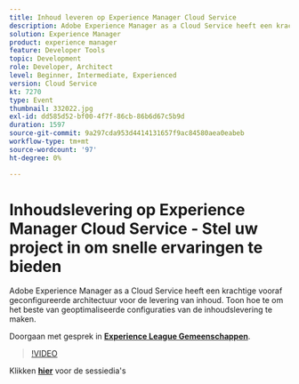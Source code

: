 ```yaml
---
title: Inhoud leveren op Experience Manager Cloud Service
description: Adobe Experience Manager as a Cloud Service heeft een krachtige vooraf geconfigureerde architectuur voor de levering van inhoud. Toon hoe te om het beste van geoptimaliseerde configuraties van de inhoudslevering te maken. Deze sessie is afgeleverd als onderdeel van de Adobe Developers Live Content-gebeurtenis.
solution: Experience Manager
product: experience manager
feature: Developer Tools
topic: Development
role: Developer, Architect
level: Beginner, Intermediate, Experienced
version: Cloud Service
kt: 7270
type: Event
thumbnail: 332022.jpg
exl-id: dd585d52-bf00-4f7f-86cb-86b6d67c5b9d
duration: 1597
source-git-commit: 9a297cda953d4414131657f9ac84580aea0eabeb
workflow-type: tm+mt
source-wordcount: '97'
ht-degree: 0%

---
```


# Inhoudslevering op Experience Manager Cloud Service - Stel uw project in om snelle ervaringen te bieden

Adobe Experience Manager as a Cloud Service heeft een krachtige vooraf geconfigureerde architectuur voor de levering van inhoud. Toon hoe te om het beste van geoptimaliseerde configuraties van de inhoudslevering te maken.

Doorgaan met gesprek in **[Experience League Gemeenschappen](https://adobe.ly/36Yd3v6)**.

>[!VIDEO](https://video.tv.adobe.com/v/332022/?quality=12&learn=on&hidetitle=true)

Klikken **[hier](/help/adobe-developers-live/assets/content-delivery-on-aemcs.pdf)** voor de sessiedia&#39;s
